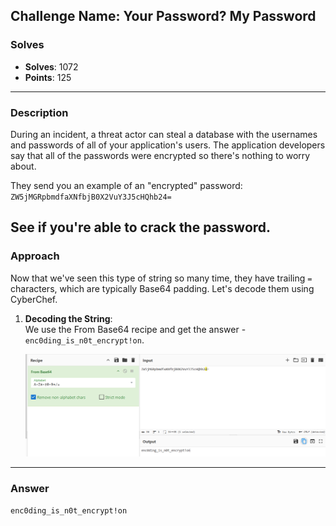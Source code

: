 ## **Challenge Name: Your Password? My Password**  

### **Solves**  
- **Solves**: 1072
- **Points**: 125

---

### **Description**  
During an incident, a threat actor can steal a database with the usernames and passwords of all of your application's users. The application developers say that all of the passwords were encrypted so there's nothing to worry about.

They send you an example of an "encrypted" password: `ZW5jMGRpbmdfaXNfbjB0X2VuY3J5cHQhb24=`

See if you're able to crack the password.
---

### **Approach**  

Now that we've seen this type of string so many time, they have trailing `=` characters, which are typically Base64 padding. Let's decode them using CyberChef.  

1. **Decoding the String**:  
   We use the From Base64 recipe and get the answer - `enc0ding_is_n0t_encrypt!on`.

   ![Image](Resources/image.png)

---

### **Answer**  
```
enc0ding_is_n0t_encrypt!on
```  